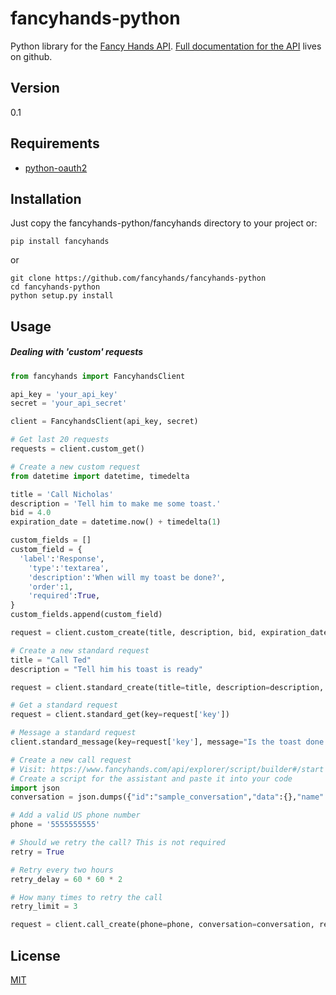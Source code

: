 fancyhands-python
=========

Python library for the [Fancy Hands API](https://www.fancyhands.com/developer). 
[Full documentation for the API](https://github.com/fancyhands/api/wiki) lives on github.

Version
----

0.1

Requirements
-----------
* [python-oauth2](https://github.com/simplegeo/python-oauth2)

Installation
--------------

Just copy the fancyhands-python/fancyhands directory to your project or:
```shell
pip install fancyhands
```
or

```shell
git clone https://github.com/fancyhands/fancyhands-python
cd fancyhands-python
python setup.py install
```

Usage
----------
##### Dealing with 'custom' requests

```python
from fancyhands import FancyhandsClient

api_key = 'your_api_key'
secret = 'your_api_secret'

client = FancyhandsClient(api_key, secret)

# Get last 20 requests
requests = client.custom_get()

# Create a new custom request
from datetime import datetime, timedelta

title = 'Call Nicholas'
description = 'Tell him to make me some toast.'
bid = 4.0
expiration_date = datetime.now() + timedelta(1)

custom_fields = []
custom_field = {
  'label':'Response',
	'type':'textarea',
	'description':'When will my toast be done?',
	'order':1,
	'required':True,
}
custom_fields.append(custom_field)

request = client.custom_create(title, description, bid, expiration_date, custom_fields)

# Create a new standard request
title = "Call Ted"
description = "Tell him his toast is ready"

request = client.standard_create(title=title, description=description, bid=bid, expiration_date=expiration_date)

# Get a standard request
request = client.standard_get(key=request['key'])

# Message a standard request
client.standard_message(key=request['key'], message="Is the toast done yet")

# Create a new call request
# Visit: https://www.fancyhands.com/api/explorer/script/builder#/start
# Create a script for the assistant and paste it into your code
import json
conversation = json.dumps({"id":"sample_conversation","data":{},"name":"Sample Conversation","version":1.1,"scripts":[{"id":"start","steps":[{"name":"hello","type":"logic_control","note":"","prompt":"Hello, my name is $assistant_name","options":[{"name":"Continue","result":"sample_script"}]}]},{"id":"sample_script","steps":[{"name":"name","prompt":"What is your name?","type":"text","options":[]},{"name":"quest","prompt":"What is your quest?","type":"textarea","options":[]},{"type":"logic_control","name":"favorite_color","note":"","options":[{"name":"Red","result":"finish"},{"name":"Yellooooooooooooow","result":"finish","new_script":""},{"name":"Blue","result":"transfer"}],"prompt":"What is your favorite color?"}]},{"id":"finish","steps":[{"type":"logic_control","name":"goodbye","note":"","prompt":"Thank you $sample_script.name. I wish you good luck with $sample_script.quest.","options":[]}]},{"id":"transfer","steps":[{"type":"logic_control","name":"transfer","note":"","prompt":"$sample_script.favorite_color!!!? I wasn't expecting that... Please hold while I transfer you to my manager.","options":[{"name":"Transfer Call","result":"-- Transfer Call --"}]}],"transfer_number":"5555555555"}]})

# Add a valid US phone number
phone = '5555555555'

# Should we retry the call? This is not required
retry = True

# Retry every two hours
retry_delay = 60 * 60 * 2

# How many times to retry the call
retry_limit = 3

request = client.call_create(phone=phone, conversation=conversation, retry=retry, retry_delay=retry_delay, retry_limit=retry_limit)


```

License
-------

[MIT](https://github.com/fancyhands/fancyhands-python/blob/master/LICENSE.txt)

